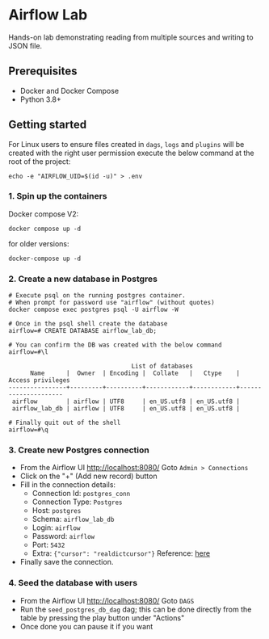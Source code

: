 # Airflow Lab

Hands-on lab demonstrating reading from multiple sources and writing to JSON file. 

## Prerequisites

- Docker and Docker Compose
- Python 3.8+

## Getting started
For Linux users to ensure files created in `dags`, `logs` and `plugins` will be created with the right user permission execute the below command at the root of the project:

```shell
echo -e "AIRFLOW_UID=$(id -u)" > .env
```
### 1. Spin up the containers
Docker compose V2:
```shell
docker compose up -d
```
for older versions:
```shell
docker-compose up -d
```

### 2. Create a new database in Postgres
```shell
# Execute psql on the running postgres container.
# When prompt for password use "airflow" (without quotes)
docker compose exec postgres psql -U airflow -W

# Once in the psql shell create the database
airflow=# CREATE DATABASE airflow_lab_db;

# You can confirm the DB was created with the below command
airflow=#\l

                                  List of databases
      Name      |  Owner  | Encoding |  Collate   |   Ctype    |  Access privileges  
----------------+---------+----------+------------+------------+---------------------
 airflow        | airflow | UTF8     | en_US.utf8 | en_US.utf8 | 
 airflow_lab_db | airflow | UTF8     | en_US.utf8 | en_US.utf8 | 

# Finally quit out of the shell
airflow=#\q
```

### 3. Create new Postgres connection

- From the Airflow UI [http://localhost:8080/](http://localhost:8080/) Goto `Admin > Connections`
- Click on the "+" (Add new record) button
- Fill in the connection details:
    - Connection Id: `postgres_conn`
    - Connection Type: `Postgres`
    - Host: `postgres`
    - Schema: `airflow_lab_db`
    - Login: `airflow`
    - Password: `airflow`
    - Port: `5432`
    - Extra: `{"cursor": "realdictcursor"}` Reference: [here](https://airflow.apache.org/docs/apache-airflow-providers-postgres/stable/_api/airflow/providers/postgres/hooks/postgres/index.html#airflow.providers.postgres.hooks.postgres.CursorType)
- Finally save the connection.

### 4. Seed the database with users
- From the Airflow UI [http://localhost:8080/](http://localhost:8080/) Goto `DAGS`
- Run the `seed_postgres_db_dag` dag; this can be done directly from the table by pressing the play button under "Actions"
- Once done you can pause it if you want